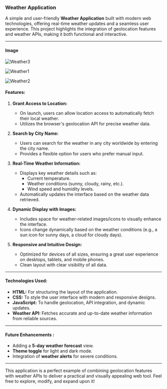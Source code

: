 
### **Weather Application**

A simple and user-friendly **Weather Application** built with modern web technologies, offering real-time weather updates and a seamless user experience. This project highlights the integration of geolocation features and weather APIs, making it both functional and interactive.

---

#### **Image**

![Weather3](https://github.com/user-attachments/assets/f7e7b9b3-ed98-4109-821a-c32ac98bb5ef)

![Weather1](https://github.com/user-attachments/assets/f2ca9276-8417-4727-95cb-4e7cd7c23474)

![Weather2](https://github.com/user-attachments/assets/c4ef96a7-d363-47c9-87ef-023b26f520a6)


#### **Features:**


1. **Grant Access to Location:**
   - On launch, users can allow location access to automatically fetch their local weather.
   - Utilizes the browser's geolocation API for precise weather data.

2. **Search by City Name:**
   - Users can search for the weather in any city worldwide by entering the city name.
   - Provides a flexible option for users who prefer manual input.

3. **Real-Time Weather Information:**
   - Displays key weather details such as:
     - Current temperature.
     - Weather conditions (sunny, cloudy, rainy, etc.).
     - Wind speed and humidity levels.
   - Automatically updates the interface based on the weather data retrieved.

4. **Dynamic Display with Images:**
   - Includes space for weather-related images/icons to visually enhance the interface.
   - Icons change dynamically based on the weather conditions (e.g., a sun icon for sunny days, a cloud for cloudy days).

5. **Responsive and Intuitive Design:**
   - Optimized for devices of all sizes, ensuring a great user experience on desktops, tablets, and mobile phones.
   - Clean layout with clear visibility of all data.

---

#### **Technologies Used:**

- **HTML:** For structuring the layout of the application.
- **CSS:** To style the user interface with modern and responsive designs.
- **JavaScript:** To handle geolocation, API integration, and dynamic updates.
- **Weather API:** Fetches accurate and up-to-date weather information from reliable sources.


---

#### **Future Enhancements :**

- Adding a **5-day weather forecast** view.
- **Theme toggle** for light and dark mode.
- Integration of **weather alerts** for severe conditions.

---

This application is a perfect example of combining geolocation features with weather APIs to deliver a practical and visually appealing web tool. Feel free to explore, modify, and expand upon it!
